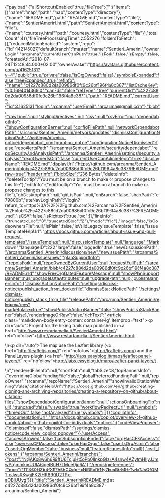 {"payload":{"allShortcutsEnabled":true,"fileTree":{"":{"items":[{"name":"map","path":"map","contentType":"directory"},{"name":"README.md","path":"README.md","contentType":"file"},{"name":"SentieriAmerini.html","path":"SentieriAmerini.html","contentType":"file"},{"name":"courtesy.html","path":"courtesy.html","contentType":"file"}],"totalCount":4}},"fileTreeProcessingTime":2.552276,"foldersToFetch":[],"reducedMotionEnabled":"system","repo":{"id":142145027,"defaultBranch":"master","name":"Sentieri_Amerini","ownerLogin":"arcanma","currentUserCanPush":true,"isFork":false,"isEmpty":false,"createdAt":"2018-07-24T12:48:44.000+02:00","ownerAvatar":"https://avatars.githubusercontent.com/u/41625131?v=4","public":true,"private":false,"isOrgOwned":false},"symbolsExpanded":false,"treeExpanded":true,"refInfo":{"name":"c4227c880d2da00986df0fc9c26bf196f4a8c387","listCacheKey":"v0:1694014369.0","canEdit":false,"refType":"tree","currentOid":"c4227c880d2da00986df0fc9c26bf196f4a8c387"},"path":"README.md","currentUser":{"id":41625131,"login":"arcanma","userEmail":"arcanma@gmail.com"},"blob":{"rawLines":null,"stylingDirectives":null,"csv":null,"csvError":null,"dependabotInfo":{"showConfigurationBanner":null,"configFilePath":null,"networkDependabotPath":"/arcanma/Sentieri_Amerini/network/updates","dismissConfigurationNoticePath":"/settings/dismiss-notice/dependabot_configuration_notice","configurationNoticeDismissed":false,"repoAlertsPath":"/arcanma/Sentieri_Amerini/security/dependabot","repoSecurityAndAnalysisPath":"/arcanma/Sentieri_Amerini/settings/security_analysis","repoOwnerIsOrg":false,"currentUserCanAdminRepo":true},"displayName":"README.md","displayUrl":"https://github.com/arcanma/Sentieri_Amerini/blob/c4227c880d2da00986df0fc9c26bf196f4a8c387/README.md?raw=true","headerInfo":{"blobSize":"236 Bytes","deleteInfo":{"deleteTooltip":"You must be on a branch to make or propose changes to this file"},"editInfo":{"editTooltip":"You must be on a branch to make or propose changes to this file"},"ghDesktopPath":null,"gitLfsPath":null,"onBranch":false,"shortPath":"e79800b","siteNavLoginPath":"/login?return_to=https%3A%2F%2Fgithub.com%2Farcanma%2FSentieri_Amerini%2Fblob%2Fc4227c880d2da00986df0fc9c26bf196f4a8c387%2FREADME.md","isCSV":false,"isRichtext":true,"toc":[],"lineInfo":{"truncatedLoc":"3","truncatedSloc":"2"},"mode":"file"},"image":false,"isCodeownersFile":null,"isPlain":false,"isValidLegacyIssueTemplate":false,"issueTemplateHelpUrl":"https://docs.github.com/articles/about-issue-and-pull-request-templates","issueTemplate":null,"discussionTemplate":null,"language":"Markdown","languageID":222,"large":false,"loggedIn":true,"newDiscussionPath":"/arcanma/Sentieri_Amerini/discussions/new","newIssuePath":"/arcanma/Sentieri_Amerini/issues/new","planSupportInfo":{"repoIsFork":null,"repoOwnedByCurrentUser":null,"requestFullPath":"/arcanma/Sentieri_Amerini/blob/c4227c880d2da00986df0fc9c26bf196f4a8c387/README.md","showFreeOrgGatedFeatureMessage":null,"showPlanSupportBanner":null,"upgradeDataAttributes":null,"upgradePath":null},"publishBannersInfo":{"dismissActionNoticePath":"/settings/dismiss-notice/publish_action_from_dockerfile","dismissStackNoticePath":"/settings/dismiss-notice/publish_stack_from_file","releasePath":"/arcanma/Sentieri_Amerini/releases/new?marketplace=true","showPublishActionBanner":false,"showPublishStackBanner":false},"renderImageOrRaw":false,"richText":"<article class=\"markdown-body entry-content container-lg\" itemprop=\"text\"><p dir=\"auto\">Project for the hiking trails map published in <a href=\"http://www.restartamelia.it/SentieriAmerini.html\" rel=\"nofollow\">http://www.restartamelia.it/SentieriAmerini.html</a>.</p>\n<p dir=\"auto\">The map use the Leaflet library (<a href=\"http://leafletjs.com/\" rel=\"nofollow\">http://leafletjs.com/</a>) and the PanelLayers plugin (<a href=\"http://labs.easyblog.it/maps/leaflet-panel-layers/\" rel=\"nofollow\">http://labs.easyblog.it/maps/leaflet-panel-layers/</a>).</p>\n</article>","renderedFileInfo":null,"shortPath":null,"tabSize":8,"topBannersInfo":{"overridingGlobalFundingFile":false,"globalPreferredFundingPath":null,"repoOwner":"arcanma","repoName":"Sentieri_Amerini","showInvalidCitationWarning":false,"citationHelpUrl":"https://docs.github.com/en/github/creating-cloning-and-archiving-repositories/creating-a-repository-on-github/about-citation-files","showDependabotConfigurationBanner":null,"actionsOnboardingTip":null},"truncated":false,"viewable":true,"workflowRedirectUrl":null,"symbols":{"timedOut":false,"notAnalyzed":true,"symbols":[]}},"copilotInfo":{"documentationUrl":"https://docs.github.com/copilot/overview-of-github-copilot/about-github-copilot-for-individuals","notices":{"codeViewPopover":{"dismissed":false,"dismissPath":"/settings/dismiss-notice/code_view_copilot_popover"}},"userAccess":{"accessAllowed":false,"hasSubscriptionEnded":false,"orgHasCFBAccess":false,"userHasCFIAccess":false,"userHasOrgs":false,"userIsOrgAdmin":false,"userIsOrgMember":false,"business":null,"featureRequestInfo":null}},"csrf_tokens":{"/arcanma/Sentieri_Amerini/branches":{"post":"NdjAKx8w6h6R9ffU6TcjuHt5oPb0lInkpGIzkA4snw4AZyfmHIjyJJmwPrgmmkqrUUlA6iqeIBGH7LMue0joRA"},"/repos/preferences":{"post":"TPX60HZb4fXB7h5hGQdpHqNiBEeRfNy7buaBtrMHrTwIeTJsOfQM1-cJwsRKwgjFK2tHK89QU2TPx-aOBiUUyg"}}},"title":"Sentieri_Amerini/README.md at c4227c880d2da00986df0fc9c26bf196f4a8c387 · arcanma/Sentieri_Amerini"}